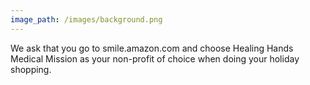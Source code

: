 ```yaml
---
image_path: /images/background.png
---
```


We ask that you go to smile.amazon.com and choose Healing Hands Medical Mission as your non-profit of choice when doing your holiday shopping.